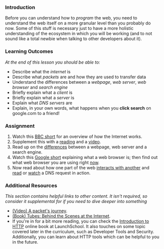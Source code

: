 ### <a id="introduction"></a> Introduction
Before you can understand how to *program* the web, you need to understand the web itself on a more granular level than you probably do now.  Some of this stuff is necessary just to have a more holistic understanding of the ecosystem in which you will be working (and to not sound like a total newbie when talking to other developers about it).

### <a id="learning-outcomes"></a> Learning Outcomes
*At the end of this lesson you should be able to:*

* Describe what the *internet* is
* Describe what *packets* are and how they are used to transfer data
* Understand the differences between a *webpage*, *web server*, *web browser* and *search engine*
* Briefly explain what a *client* is
* Briefly explain what a *server* is
* Explain what *DNS servers* are
* Explain, in your own words, what happens when you **click search** on google.com to a friend!

### <a id="assignment"></a> Assignment
1. Watch this [BBC short](https://vimeo.com/128575085)  for an overview of how the Internet works.
2. Supplement this with a [reading](https://developer.mozilla.org/en-US/Learn/Common_questions/How_does_the_Internet_work#Summary) and a [video](https://youtu.be/7_LPdttKXPc?t=46s).
3. Read up on the [differences](https://developer.mozilla.org/en-US/Learn/Common_questions/Pages_sites_servers_and_search_engines#Summary) between a webpage, web server and a search engine.
4. Watch this [Google short](https://youtu.be/BrXPcaRlBqo) explaining what a web browser is; then find out what web browser you are using right [now](https://whatbrowser.org/).
5. Now read about how one part of the web [interacts with another](https://developer.mozilla.org/en-US/Learn/Getting_started_with_the_web/How_the_Web_works#Clients_and_servers) and [read](https://developer.mozilla.org/en-US/Learn/Common_questions/What_is_a_domain_name#How_does_a_DNS_request_work) or [watch](https://www.youtube.com/watch?v=72snZctFFtA&feature=youtu.be&t=45s) a DNS request in action.


### <a id="additional-resources"></a> Additional Resources
*This section contains helpful links to other content. It isn't required, so consider it supplemental for if you need to dive deeper into something*

* [(Video) A packet's journey](https://www.youtube.com/watch?v=ewrBalT_eBM&feature).
* [(Book) Tubes: Behind the Scenes at the Internet](https://www.amazon.co.uk/dp/B007TB5SKA/ref=dp-kindle-redirect?_encoding=UTF8&btkr=1).
* If you're in for a bit more reading, you can check the [Introduction to HTTP](https://launchschool.com/books/http) online book at LaunchSchool. It also touches on some topic covered later in the curriculum, such as Developer Tools and Security. Additionally, you can learn about HTTP tools which can be helpful to you in the future.
